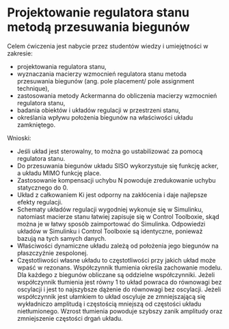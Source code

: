 # Projektowanie regulatora stanu metodą przesuwania biegunów

Celem ćwiczenia jest nabycie przez studentów wiedzy i umiejętności w zakresie:
- projektowania regulatora stanu,
- wyznaczania macierzy wzmocnień regulatora stanu metoda przesuwania biegunów (ang. pole placement/
pole assignment technique),
- zastosowania metody Ackermanna do obliczenia macierzy wzmocnień regulatora stanu,
- badania obiektów i układów regulacji w przestrzeni stanu,
- określania wpływu położenia biegunów na właściwości układu zamkniętego.

Wnioski: 

- Jeśli układ jest sterowalny, to można go ustabilizować za pomocą regulatora stanu.
- Do przesuwania biegunów układu SISO wykorzystuje się funkcję acker, a układu MIMO funkcję place.
- Zastosowanie kompensacji uchybu N powoduje zredukowanie uchybu statycznego do 0.
- Układ z całkowaniem Ki jest odporny na zakłócenia i daje najlepsze efekty regulacji.
- Schematy układów regulacji wygodniej wykonuje się w Simulinku, natomiast macierze stanu łatwiej zapisuje się w  Control Toolboxie, skąd można je w łatwy sposób zaimportować do Simulinka. Odpowiedzi układów w Simulinku i Control Toolboxie są identyczne, ponieważ bazują na tych samych danych.
- Właściwości dynamiczne układu zależą od położenia jego biegunów na płaszczyźnie zespolonej. 
- Częstotliwości własne układu to częstotliwości przy jakich układ może wpaść w rezonans. Współczynnik tłumienia określa zachowanie modelu. Dla każdego z biegunów obliczane są oddzielne współczynniki. Jeżeli współczynnik tłumienia jest równy 1 to układ powraca do równowagi bez oscylacji i jest to najszybsze dążenie do równowagi bez oscylacji. Jeżeli współczynnik jest ułamkiem to układ oscyluje ze zmniejszającą się wykładniczo amplitudą i częstością mniejszą od częstości układu nietłumionego. Wzrost tłumienia powoduje szybszy zanik amplitudy oraz zmniejszenie częstości drgań układu.

